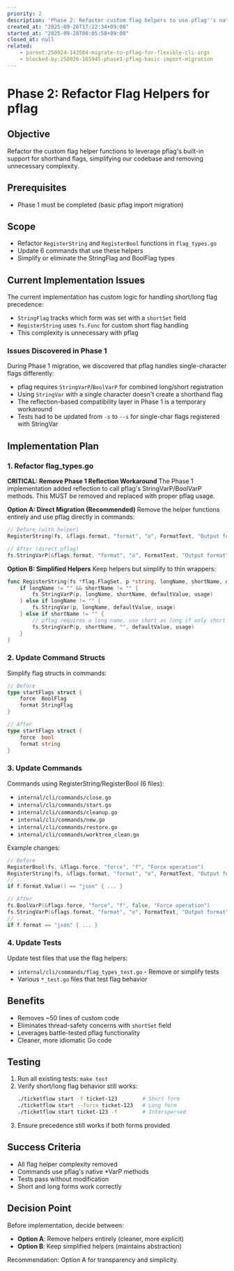 ```yaml
---
priority: 2
description: 'Phase 2: Refactor custom flag helpers to use pflag''s native shorthand support'
created_at: "2025-09-26T17:22:34+09:00"
started_at: "2025-09-28T00:05:58+09:00"
closed_at: null
related:
    - parent:250924-143504-migrate-to-pflag-for-flexible-cli-args
    - blocked-by:250926-165945-phase1-pflag-basic-import-migration
---
```


# Phase 2: Refactor Flag Helpers for pflag

## Objective
Refactor the custom flag helper functions to leverage pflag's built-in support for shorthand flags, simplifying our codebase and removing unnecessary complexity.

## Prerequisites
- Phase 1 must be completed (basic pflag import migration)

## Scope
- Refactor `RegisterString` and `RegisterBool` functions in `flag_types.go`
- Update 6 commands that use these helpers
- Simplify or eliminate the StringFlag and BoolFlag types

## Current Implementation Issues
The current implementation has custom logic for handling short/long flag precedence:
- `StringFlag` tracks which form was set with a `shortSet` field
- `RegisterString` uses `fs.Func` for custom short flag handling
- This complexity is unnecessary with pflag

### Issues Discovered in Phase 1
During Phase 1 migration, we discovered that pflag handles single-character flags differently:
- pflag requires `StringVarP`/`BoolVarP` for combined long/short registration
- Using `StringVar` with a single character doesn't create a shorthand flag
- The reflection-based compatibility layer in Phase 1 is a temporary workaround
- Tests had to be updated from `-s` to `--s` for single-char flags registered with StringVar

## Implementation Plan

### 1. Refactor flag_types.go

**CRITICAL: Remove Phase 1 Reflection Workaround**
The Phase 1 implementation added reflection to call pflag's StringVarP/BoolVarP methods.
This MUST be removed and replaced with proper pflag usage.

**Option A: Direct Migration (Recommended)**
Remove the helper functions entirely and use pflag directly in commands:
```go
// Before (with helper)
RegisterString(fs, &flags.format, "format", "o", FormatText, "Output format")

// After (direct pflag)
fs.StringVarP(&flags.format, "format", "o", FormatText, "Output format")
```

**Option B: Simplified Helpers**
Keep helpers but simplify to thin wrappers:
```go
func RegisterString(fs *flag.FlagSet, p *string, longName, shortName, defaultValue, usage string) {
    if longName != "" && shortName != "" {
        fs.StringVarP(p, longName, shortName, defaultValue, usage)
    } else if longName != "" {
        fs.StringVar(p, longName, defaultValue, usage)
    } else if shortName != "" {
        // pflag requires a long name, use short as long if only short provided
        fs.StringVarP(p, shortName, "", defaultValue, usage)
    }
}
```

### 2. Update Command Structs

Simplify flag structs in commands:
```go
// Before
type startFlags struct {
    force  BoolFlag
    format StringFlag
}

// After
type startFlags struct {
    force  bool
    format string
}
```

### 3. Update Commands

Commands using RegisterString/RegisterBool (6 files):
- `internal/cli/commands/close.go`
- `internal/cli/commands/start.go`
- `internal/cli/commands/cleanup.go`
- `internal/cli/commands/new.go`
- `internal/cli/commands/restore.go`
- `internal/cli/commands/worktree_clean.go`

Example changes:
```go
// Before
RegisterBool(fs, &flags.force, "force", "f", "Force operation")
RegisterString(fs, &flags.format, "format", "o", FormatText, "Output format")
// ...
if f.format.Value() == "json" { ... }

// After
fs.BoolVarP(&flags.force, "force", "f", false, "Force operation")
fs.StringVarP(&flags.format, "format", "o", FormatText, "Output format")
// ...
if f.format == "json" { ... }
```

### 4. Update Tests

Update test files that use the flag helpers:
- `internal/cli/commands/flag_types_test.go` - Remove or simplify tests
- Various `*_test.go` files that test flag behavior

## Benefits
- Removes ~50 lines of custom code
- Eliminates thread-safety concerns with `shortSet` field
- Leverages battle-tested pflag functionality
- Cleaner, more idiomatic Go code

## Testing
1. Run all existing tests: `make test`
2. Verify short/long flag behavior still works:
   ```bash
   ./ticketflow start -f ticket-123        # Short form
   ./ticketflow start --force ticket-123   # Long form
   ./ticketflow start ticket-123 -f        # Interspersed
   ```
3. Ensure precedence still works if both forms provided

## Success Criteria
- All flag helper complexity removed
- Commands use pflag's native *VarP methods
- Tests pass without modification
- Short and long forms work correctly

## Decision Point
Before implementation, decide between:
- **Option A**: Remove helpers entirely (cleaner, more explicit)
- **Option B**: Keep simplified helpers (maintains abstraction)

Recommendation: Option A for transparency and simplicity.